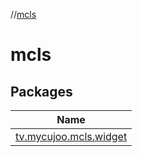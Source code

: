 //[mcls](index.md)

# mcls

## Packages

| Name |
|---|
| [tv.mycujoo.mcls.widget](mcls/tv.mycujoo.mcls.widget/index.md) |
